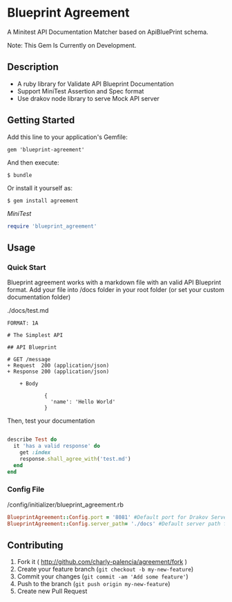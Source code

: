 # Blueprint Agreement

A Minitest API Documentation Matcher based on ApiBluePrint schema.

Note: This Gem Is Currently on Development. 

## Description

- A ruby library for Validate API Blueprint Documentation
- Support MiniTest Assertion and Spec format
- Use drakov node library to serve Mock API server


## Getting Started

Add this line to your application's Gemfile:

    gem 'blueprint-agreement'

And then execute:

    $ bundle

Or install it yourself as:

    $ gem install agreement

*MiniTest*

```ruby
require 'blueprint_agreement'
```

## Usage

### Quick Start

Blueprint agreement works with a markdown file with an valid API Blueprint format. Add your file into /docs folder in your root folder (or set your custom documentation folder)

./docs/test.md

```
FORMAT: 1A

# The Simplest API
 
## API Blueprint
 
# GET /message
+ Request  200 (application/json)
+ Response 200 (application/json)
    
    + Body

            {
              'name': 'Hello World'
            }

```

Then, test your documentation

``` ruby 

describe Test do
  it 'has a valid response' do
    get :index
    response.shall_agree_with('test.md')
  end
end
```

### Config File 

/config/initializer/blueprint_agreement.rb

``` ruby
BlueprintAgreement::Config.port = '8081' #Default port for Drakov Server
BlueprintAgreement::Config.server_path= './docs' #Default server path for Drakov Server
```


## Contributing

1. Fork it ( http://github.com/charly-palencia/agreement/fork )
2. Create your feature branch (`git checkout -b my-new-feature`)
3. Commit your changes (`git commit -am 'Add some feature'`)
4. Push to the branch (`git push origin my-new-feature`)
5. Create new Pull Request
